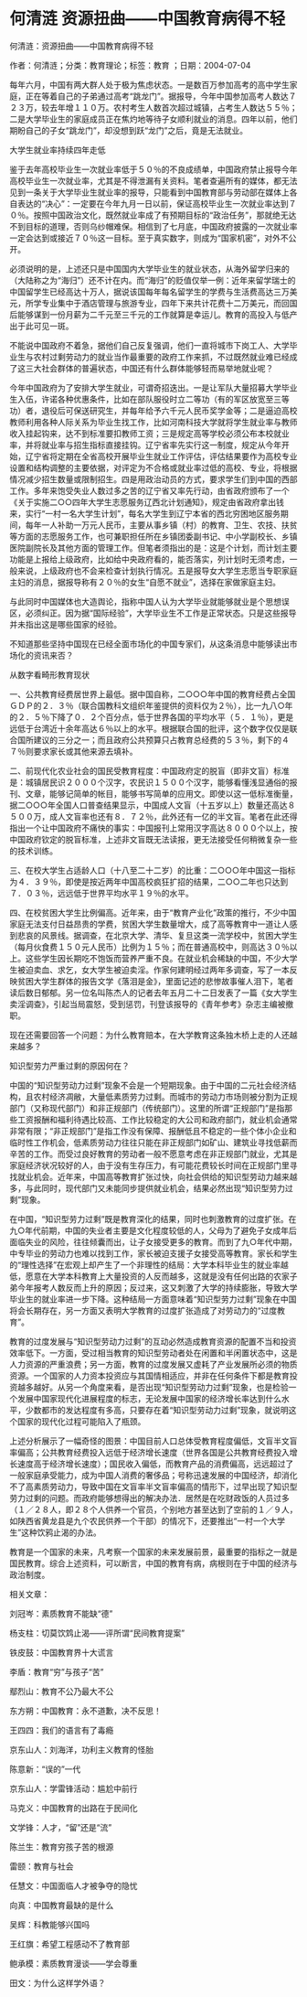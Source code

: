 # 何清涟  资源扭曲——中国教育病得不轻    
    
何清涟：资源扭曲——中国教育病得不轻    
作者：何清涟；分类：教育理论；标签：教育 ；日期：2004-07-04    
每年六月，中国有两大群人处于极为焦虑状态。一是数百万参加高考的高中学生家庭，正在等着自己的子弟通过高考“跳龙门”。据报导，今年中国参加高考人数达７２３万，较去年增１１０万。农村考生人数首次超过城镇，占考生人数达５５％；二是大学毕业生的家庭成员正在焦灼地等待子女顺利就业的消息。四年以前，他们期盼自己的子女“跳龙门”，却没想到跃“龙门”之后，竟是无法就业。    
大学生就业率持续四年走低    
鉴于去年高校毕业生一次就业率低于５０％的不良成绩单，中国政府禁止报导今年高校毕业生一次就业率，尤其是不得泄漏有关资料。笔者查遍所有的媒体，都无法见到一条关于大学毕业生就业率的报导，只能看到中国教育部与劳动部在媒体上各自表达的“决心”：一定要在今年九月一日以前，保证高校毕业生一次就业率达到７０％。按照中国政治文化，既然就业率成了有预期目标的“政治任务”，那就绝无达不到目标的道理，否则乌纱帽难保。相信到了七月底，中国政府披露的一次就业率一定会达到或接近７０％这一目标。至于真实数字，则成为“国家机密”，对外不公开。    
必须说明的是，上述还只是中国国内大学毕业生的就业状态，从海外留学归来的（大陆称之为“海归”）还不计在内。而“海归”的贬值仅举一例：近年来留学瑞士的中国留学生已经高达十万人，据说该国每年每名留学生的学费与生活费高达三万美元，所学专业集中于酒店管理与旅游专业，四年下来共计花费十二万美元，而回国后能够谋到一份月薪为二千元至三千元的工作就算是幸运儿。教育的高投入与低产出于此可见一斑。    
不能说中国政府不着急，据他们自己反复强调，他们一直将城市下岗工人、大学毕业生与农村过剩劳动力的就业当作最重要的政府工作来抓，不过既然就业难已经成了这三大社会群体的普遍状态，中国还有什么群体能够轻而易举地就业呢？    
今年中国政府为了安排大学生就业，可谓奇招迭出。一是让军队大量招募大学毕业生入伍，许诺各种优惠条件，比如在部队服役时立二等功（有的军区放宽至三等功）者，退役后可保送研究生，并每年给予六千元人民币奖学金等；二是逼迫高校教师利用各种人际关系为毕业生找工作，比如河南科技大学就将学生就业率与教师收入挂起钩来，达不到标准要扣教师工资；三是规定高等学校必须公布本校就业率，并将就业率与招生指标直接挂钩。辽宁省率先实行这一制度，规定从今年开始，辽宁省将定期在全省高校开展毕业生就业工作评估，评估结果要作为高校专业设置和结构调整的主要依据，对评定为不合格或就业率过低的高校、专业，将根据情况减少招生数量或限制招生。四是用政治动员的方式，要求学生们到中国的西部工作。多年来饱受失业人数过多之苦的辽宁省又率先行动，由省政府颁布了一个《关于实施二○○四年大学生志愿服务辽西北计划通知》，规定由省政府拿出钱来，实行“一村一名大学生计划”，每名大学生到辽宁本省的西北穷困地区服务期间，每年一人补助一万元人民币，主要从事乡镇（村）的教育、卫生、农技、扶贫等方面的志愿服务工作，也可兼职担任所在乡镇团委副书记、中小学副校长、乡镇医院副院长及其他方面的管理工作。但笔者须指出的是：这是个计划，而计划主要功能是上报给上级政府，比如给中央政府看的，能否落实，列计划时无须考虑，一般来说，上级政府也不会来检查计划执行情况。五是报导女大学生志愿当专职家庭主妇的消息，据报导称有２０％的女生“自愿不就业”，选择在家做家庭主妇。    
与此同时中国媒体也大造舆论，指称中国人认为大学毕业就能够就业是个思想误区，必须纠正。因为据“国际经验”，大学毕业生不工作是正常状态。只是这些报导并未指出这是哪些国家的经验。    
不知道那些坚持中国现在已经全面市场化的中国专家们，从这条消息中能够读出市场化的资讯来否？    
从数字看畸形教育现状    
一、公共教育经费居世界上最低。据中国自称，二○○○年中国的教育经费占全国ＧＤＰ的２．３％（联合国教科文组织年鉴提供的资料仅为２％），比一九八○年的２．５％下降了０．２个百分点，低于世界各国的平均水平（５．１％），更是远低于台湾近十余年高达６％以上的水平。根据联合国的批评，这个数字仅仅是联合国所建议的三分之一；而且政府公共预算只占教育总经费的５３％，剩下的４７％则要求家长或其他来源去填补。    
二、前现代化农业社会的国民受教育程度：中国政府定的脱盲（即非文盲）标准是：城镇居民识２０００个汉字，农民识１５００个汉字，能够看懂浅显通俗的报刊、文章，能够记简单的帐目，能够书写简单的应用文。即使以这一低标准衡量，据二○○○年全国人口普查结果显示，中国成人文盲（十五岁以上）数量还高达８５００万，成人文盲率也还有８．７２％，此外还有一亿的半文盲。笔者在此还得指出一个让中国政府不痛快的事实：中国报刊上常用汉字高达８０００个以上，按中国政府钦定的脱盲标准，上述非文盲既无法读报，更无法接受任何稍微复杂一些的技术训练。    
三、在校大学生占适龄人口（十八至二十二岁）的比重：二○○○年中国这一指标为４．３９％，即使是按近两年中国高校疯狂扩招的结果，二○○二年也只达到７．０３％，远远低于世界平均水平１９％的水平。    
四、在校贫困大学生比例偏高。近年来，由于“教育产业化”政策的推行，不少中国家庭无法支付日益昂贵的学费，贫困大学生数量增大，成了高等教育中一道让人感到悲哀的风景线。据调查，在北京大学、清华、复旦这类一流学校中，贫困大学生（每月伙食费１５０元人民币）比例为１５％；而在普通高校中，则高达３０％以上。这些学生因长期吃不饱饭而营养严重不良。在就业机会稀缺的中国，不少大学生被迫卖血、求乞，女大学生被迫卖淫。作家何建明经过两年多调查，写了一本反映贫困大学生群体的报告文学《落泪是金》，里面记述的悲惨故事催人泪下，笔者读后数日郁郁。另一位名叫陈杰人的记者去年五月二十二日发表了一篇《女大学生卖淫调查》，引起当局震怒，受到惩罚，刊登该报导的《青年参考》杂志主编被撤职。    
现在还需要回答一个问题：为什么教育赔本，在大学教育这条独木桥上走的人还越来越多？    
知识型劳力严重过剩的原因何在？    
中国的“知识型劳动力过剩”现象不会是一个短期现象。由于中国的二元社会经济结构，且农村经济凋敝，大量低素质劳力过剩。而城市的劳动力市场则被分割为正规部门（又称现代部门）和非正规部门（传统部门）。这里的所谓“正规部门”是指那些工资报酬和福利待遇比较高、工作比较稳定的大公司和政府部门，就业机会通常非常有限；“非正规部门”是指工作没有保障、报酬低且不稳定的一些个体小企业和临时性工作机会，低素质劳动力往往只能在非正规部门如矿山、建筑业寻找低薪而辛苦的工作。而受过良好教育的劳动者一般不愿意考虑在非正规部门就业，尤其是家庭经济状况较好的人，由于没有生存压力，有可能花费较长时间在正规部门里寻找就业机会。近年来，中国高等教育扩张过快，向社会供给的知识型劳动力越来越多，与此同时，现代部门又未能同步提供就业机会，结果必然出现“知识型劳力过剩”现象。    
在中国，“知识型劳力过剩”既是教育深化的结果，同时也刺激教育的过度扩张。在九○年代前期，中国的失业者主要是文化程度较低的人，父母为了避免子女成年后面临失业的风险，往往倾囊而出，让子女接受更多的教育。而到了九○年代中期，中专毕业的劳动力也难以找到工作，家长被迫支援子女接受高等教育。家长和学生的“理性选择”在宏观上却产生了一个非理性的结局：大学本科毕业生的就业率越低，愿意在大学本科教育上大量投资的人反而越多，这就是没有任何出路的农家子弟今年报考人数反而上升的原因；反过来，这又刺激了大学的持续膨胀，导致大学毕业生的就业率进一步下降。这种结局一方面意味着“知识型劳力过剩”现象在中国将会长期存在，另一方面又表明大学教育的过度扩张造成了对劳动力的“过度教育”。    
教育的过度发展与“知识型劳动力过剩”的互动必然造成教育资源的配置不当和投资效率低下。一方面，受过相当教育的知识型劳动者处在闲置和半闲置状态中，这是人力资源的严重浪费；另一方面，教育的过度发展又虚耗了产业发展所必须的物质资源。一个国家的人力资本投资应与其国情相适应，并非在任何条件下都是教育投资越多越好。从另一个角度来看，是否出现“知识型劳动力过剩”现象，也是检验一个发展中国家现代化进展程度的标志，无论发展中国家的经济增长率达到什么水平，少数都市的发达程度有多高，只要存在着“知识型劳动力过剩”现象，就说明这个国家的现代化过程可能陷入了瓶颈。    
上述分析展示了一幅奇怪的图景：中国目前人口总体受教育程度偏低，文盲半文盲率偏高；公共教育经费投入远低于经济增长速度（世界各国是公共教育经费投入增长速度高于经济增长速度）；国民收入偏低，而教育产品的消费偏高，远远超过了一般家庭承受能力，成为中国人消费的奢侈品；号称迅速发展的中国经济，却消化不了高素质劳动力，导致中国在文盲率半文盲率偏高的情形下，过早出现了知识型劳力过剩的问题。而政府能够想得出的解决办法．居然是在吃财政饭的人员过多（１／２８人，即２８个人供养一个官员，个别地方甚至达到了空前的１／９人，如陕西省黄龙县是九个农民供养一个干部）的情况下，还要推出“一村一个大学生”这种饮鸦止渴的办法。    
教育是一个国家的未来，凡考察一个国家的未来发展前景，最重要的指标之一就是国民教育。综合上述资料，可以断言，中国的教育有病，病根则在于中国的经济与政治制度。    
    
相关文章：    
刘冠岑：素质教育不能缺“德”    
杨支柱：切莫饮鸩止渴——评所谓“民间教育提案”    
铁皮鼓：中国教育界十大谎言    
李盾：教育“穷”与孩子“苦”    
鄢烈山：教育不公乃最大不公    
东方朔：中国教育：永不道歉，决不反思！    
王四四：我们的语言有了毒瘾    
京东山人：刘海洋，功利主义教育的怪胎    
陈意新：“误的”一代    
京东山人：学雷锋活动：尴尬中前行    
马克义：中国教育的出路在于民间化    
文学锋：人才，“留”还是“流”    
陈兰生：教育穷孩子苦的根源    
雷颐：教育与社会    
任慧文：中国面临人才被争夺的隐忧    
向真：中国教育最缺的是什么    
吴辉：科教能够兴国吗    
王红旗：希望工程感动不了教育部    
鲍承模：素质教育漫谈——学会尊重    
田文：为什么这样学外语？